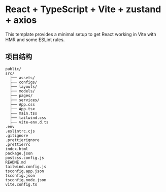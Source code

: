 # React + TypeScript + Vite + zustand + axios
This template provides a minimal setup to get React working in Vite with HMR and some ESLint rules.

## 项目结构

```
public/
src/
  ├── assets/
  ├── configs/
  ├── layouts/
  ├── models/
  ├── pages/
  ├── services/
  ├── App.css
  ├── App.tsx
  ├── main.tsx
  ├── tailwind.css
  ├── vite-env.d.ts
.env
.eslintrc.cjs
.gitignore
.prettierignore
.prettierrc
index.html
package.json
postcss.config.js
README.md
tailwind.config.js
tsconfig.app.json
tsconfig.json
tsconfig.node.json
vite.config.ts
```
